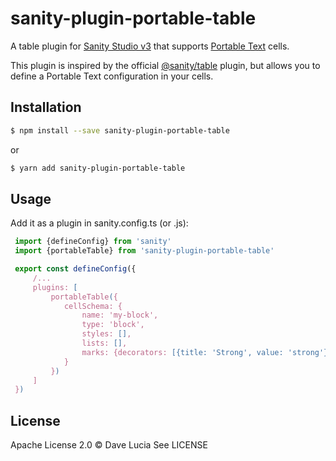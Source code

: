# sanity-plugin-portable-table

A table plugin for [Sanity Studio v3]() that supports [Portable Text](https://www.sanity.io/docs/presenting-block-text) cells.

This plugin is inspired by the official [@sanity/table](https://github.com/sanity-io/table) plugin, but allows you to define a Portable Text configuration in your cells.

## Installation

```bash
$ npm install --save sanity-plugin-portable-table
```

or

```bash
$ yarn add sanity-plugin-portable-table
```

## Usage

Add it as a plugin in sanity.config.ts (or .js):

```typescript
 import {defineConfig} from 'sanity'
 import {portableTable} from 'sanity-plugin-portable-table'

 export const defineConfig({
     /...
     plugins: [
         portableTable({
            cellSchema: {
                name: 'my-block',
                type: 'block',
                styles: [],
                lists: [],
                marks: {decorators: [{title: 'Strong', value: 'strong'}], annotations: []},
            }
         })
     ]
 })
```

## License

Apache License 2.0 © Dave Lucia
See LICENSE
